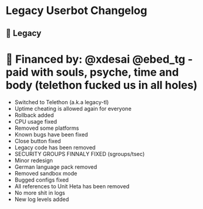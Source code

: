 # Legacy Userbot Changelog
## 🌙 Legacy
# 💸 Financed by: @xdesai @ebed_tg - paid with souls, psyche, time and body (telethon fucked us in all holes)

- Switched to Telethon (a.k.a legacy-tl)
- Uptime cheating is allowed again for everyone
- Rollback added
- CPU usage fixed
- Removed some platforms
- Known bugs have been fixed
- Close button fixed
- Legacy code has been removed
- SECURITY GROUPS FINNALY FIXED (sgroups/tsec)
- Minor redesign
- German language pack removed
- Removed sandbox mode
- Bugged configs fixed
- All references to Unit Heta has been removed
- No more shit in logs
- New log levels added
